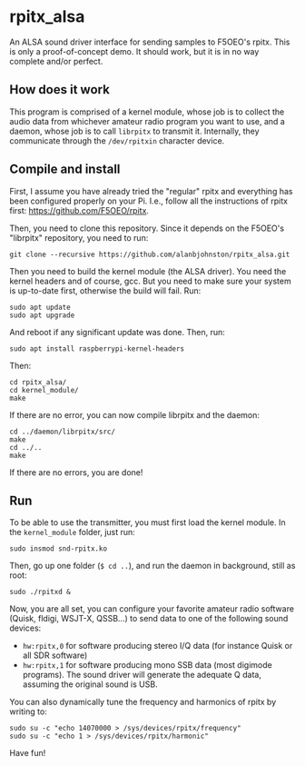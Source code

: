 # rpitx_alsa
An ALSA sound driver interface for sending samples to F5OEO's rpitx.
This is only a proof-of-concept demo. It should work, but it is in no way complete and/or perfect.

## How does it work

This program is comprised of a kernel module, whose job is to collect the audio data from whichever amateur radio program you want to use, and a daemon, whose job is to call `librpitx` to transmit it. Internally, they communicate through the `/dev/rpitxin` character device.

## Compile and install

First, I assume you have already tried the "regular" rpitx and everything has been configured properly on your Pi. I.e., follow all the instructions of rpitx first: https://github.com/F5OEO/rpitx.

Then, you need to clone this repository. Since it depends on the F5OEO's "librpitx" repository, you need to run:
```
git clone --recursive https://github.com/alanbjohnston/rpitx_alsa.git
```

Then you need to build the kernel module (the ALSA driver). You need the kernel headers and of course, gcc. But you need to make sure your system is up-to-date first, otherwise the build will fail. Run:
```
sudo apt update
sudo apt upgrade
```
And reboot if any significant update was done. Then, run:

```
sudo apt install raspberrypi-kernel-headers
```

Then:

```
cd rpitx_alsa/
cd kernel_module/
make
```

If there are no error, you can now compile librpitx and the daemon:

```
cd ../daemon/librpitx/src/
make
cd ../..
make
```
If there are no errors, you are done!

## Run

To be able to use the transmitter, you must first load the kernel module. In the `kernel_module` folder, just run:

```
sudo insmod snd-rpitx.ko
```

Then, go up one folder (`$ cd ..`), and run the daemon in background, still as root:

```
sudo ./rpitxd &
```

Now, you are all set, you can configure your favorite amateur radio software (Quisk, fldigi, WSJT-X, QSSB...) to send data to one of the following sound devices:
- `hw:rpitx,0` for software producing stereo I/Q data (for instance Quisk or all SDR software)
- `hw:rpitx,1` for software producing mono SSB data (most digimode programs). The sound driver will generate the adequate Q data, assuming the original sound is USB.

You can also dynamically tune the frequency and harmonics of rpitx by writing to:

```
sudo su -c "echo 14070000 > /sys/devices/rpitx/frequency"
sudo su -c "echo 1 > /sys/devices/rpitx/harmonic"
```
Have fun!
